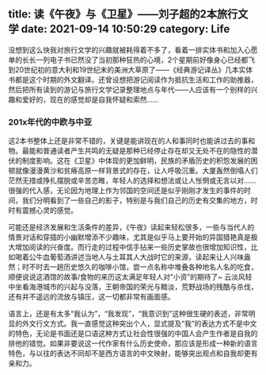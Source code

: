 title: 读《午夜》与《卫星》——刘子超的2本旅行文学
date: 2021-09-14 10:50:29
category: Life
---

没想到这么快我对旅行文学的兴趣就被耗得着不多了，看着一排实体书和加入心愿单的长长一列电子书已然没了当初那种狂热的心境，2个星期前好像身心已经都飞到20世纪初的意大利和19世纪末的美洲大草原了——《经典游记译丛》几本实体书都是这个时期的外文翻译。还曾设想把游记阅读作为抵抗生活和工作的助推器，然后把所有读到的游记与旅行文学记录整理地点与年代——人应该有一个别样的兴趣和爱好的，现在的感觉却是自我怀疑和索然……

### 201x年代的中欧与中亚

这2本书整体上还是非常不错的，关键是能讲现在的人和事同时也能讲过去的事和物。最能和普通读者产生共鸣的无疑是那种已经停止存在却又无处不在的隐性的潜伏的制度影响。这在《卫星》中体现的更加鲜明，民族的矛盾历史的积怨发展的困顿就像漫漫黄沙和贫瘠高原一样背景式的存在，让人呼吸沉重。大厦轰然倒塌人们茫然无措或挣扎摆脱或辛苦恣睢，年轻人的选择和想法或让人怅惘或无言以对……很强的代入感，无论因为地理上作为邻国的空间还是似乎刚刚才发生的事件的时间，我们分明看到了一些自己的影子，特别是与我们自己的历史有交集的地方，时时有震撼心灵的感觉。

可能还是经济发展和生活条件的差异，《午夜》读起来轻松很多，一些与当代人的情景对话和穿插的小幽默增添不少趣味，尤其是似乎马上要开始的异国猎艳真是极大增加阅读的兴奋度。而行走的过程中信手拈来一些历史掌故也很增加知识性，比如喝着公牛血葡萄酒讲述当地人与土耳其人大战时它的来源，读起来让人兴味盎然；时不时去一趟历史悠久的咖啡小馆，尝一点名称中堆叠各种地名人名的吃食，顺便说说这酒馆的故事/食物的来历这太满足年轻人对“小资”的期待了~ 云淡风轻中坐看海港城市的兴起与没落，王朝帝国的荣光与黯淡，荒野战场的残酷与杀伐，还有并不遥远的流放与镇压，这一切都非常有画面感。

语言上，还是有太多“我认为”，“我发现”，“我意识到”这种很生硬的表述，非常明显的外文行文方式。我一直感觉这种突出个人，显式提及“我”的表达方式不是中文的特色，无论是书面还是口语这种方式让社会性很强的中国人会产生作者是自我的排他的错觉。如果非要说这一代作家有什么历史使命，那应该是形成一种新的语言特色，与以往的表达不同却不是西方语言的中文映射，能够突出观点和自我却更有亲和力。
